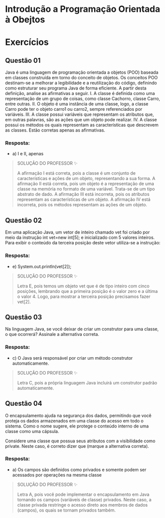 # Introdução a Programação Orientada à Obejtos

# Exercícios


## Questão 01
Java é uma linguagem de programação orientada a objetos (POO) baseada em classes construída em torno do conceito de objetos. Os conceitos POO destinam-se a melhorar a legibilidade e a reutilização do código, definindo como estruturar seu programa Java de forma eficiente.
A partir desta definição, analise as afirmativas a seguir.
I. A classe é definida como uma representação de um grupo de coisas, como classe Cachorro, classe Carro, entre outras.
II. O objeto é uma instância de uma classe, logo, a classe Carro pode ter o objeto carro1 ou carro2, sempre referenciados por variáveis.
III. A classe possui variáveis que representam os atributos que, em outras palavras, são as ações que um objeto pode realizar.
IV. A classe possui os métodos os quais representam as características que descrevem as classes.
Estão corretas apenas as afirmativas.

### Resposta:
- a) ​I e II, apenas

> SOLUÇÃO DO PROFESSOR ✨
>
> A afirmação I está correta, pois a classe é um conjunto de características e ações de um objeto, representando a sua forma. A afirmação II está correta, pois um objeto é a representação de uma classe na memória no formato de uma variável. Trata-se de um tipo abstrato de dado. A afirmação III está incorreta, pois os atributos representam as características de um objeto. A afirmação IV está incorreta, pois os métodos representam as ações de um objeto.


## Questão 02
Em uma aplicação Java, um vetor de inteiro chamado vet foi criado por meio da instrução int vet=new int[5]; e inicializado com 5 valores inteiros. Para exibir o conteúdo da terceira posição deste vetor utiliza-se a instrução:

### Resposta:
- e) System.out.println(vet[2]);

> SOLUÇÃO DO PROFESSOR ✨
>
> Letra E, pois temos um objeto vet que é de tipo inteiro com cinco posições, lembrando que a primeira posição é o valor zero e a última o valor 4. Logo, para mostrar a terceira posição precisamos fazer vet[2].


## Questão 03
Na linguagem Java, se você deixar de criar um construtor para uma classe, o que ocorrerá? Assinale a alternativa correta.

### Resposta:
- c) O Java será responsável por criar um método construtor automaticamente.

> SOLUÇÃO DO PROFESSOR ✨
>
> Letra C, pois a própria linguagem Java incluirá um construtor padrão automaticamente.


## Questão 04
O encapsulamento ajuda na segurança dos dados, permitindo que você proteja os dados armazenados em uma classe do acesso em todo o sistema. Como o nome sugere, ele protege o conteúdo interno de uma classe como uma cápsula.

Considere uma classe que possua seus atributos com a visibilidade como private. Neste caso, é correto dizer que (marque a alternativa correta).

### Resposta:
- a)  Os campos são definidos como privados e somente podem ser acessados por operações na mesma classe

> SOLUÇÃO DO PROFESSOR ✨
>
> Letra A, pois você pode implementar o encapsulamento em Java tornando os campos (variáveis de classe) privados. Neste caso, a classe privada restringe o acesso direto aos membros de dados (campos), os quais se tornam privados também.

